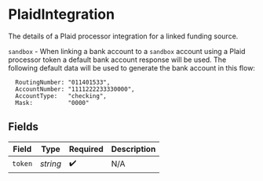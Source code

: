 # PlaidIntegration

The details of a Plaid processor integration for a linked funding source. 

`sandbox` - When linking a bank account to a `sandbox` account using a Plaid processor token a default bank account
response will be used. The following default data will be used to generate the bank account in this flow:

```
  RoutingNumber: "011401533",
  AccountNumber: "1111222233330000",
  AccountType:   "checking",
  Mask:          "0000"
```


## Fields

| Field              | Type               | Required           | Description        |
| ------------------ | ------------------ | ------------------ | ------------------ |
| `token`            | *string*           | :heavy_check_mark: | N/A                |